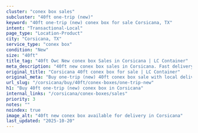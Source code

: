 ```yaml
---
cluster: "conex box sales"
subcluster: "40ft one-trip (new)"
keyword: "40ft one-trip (new) conex box for sale Corsicana, TX"
intent: "Transactional-Local"
page_type: "Location-Product"
city: "Corsicana, TX"
service_type: "conex box"
condition: "New"
size: "40ft"
title_tag: "40ft Owc New conex box Sales in Corsicana | LC Container"
meta_description: "40ft new conex box sales in Corsicana. Fast delivery, competitive pricing. Serving conex boxes area. Quote ID: WBM. Call (214) 524-4168 for your free quote today."
original_title: "Corsicana 40ft conex box for sale | LC Container"
original_meta: "Buy one-trip (new) 40ft conex box sale with local delivery in Corsicana, TX. LC Container — local Since 2003. Request a fast quote today."
url_slug: "/corsicana/buy/40ft/conex-boxes/one-trip-new"
h1: "Buy 40ft one-trip (new) conex box in Corsicana"
internal_links: "/corsicana/conex-boxes/sales"
priority: 3
notes: ""
noindex: true
image_alt: "40ft new conex box available for delivery in Corsicana"
last_updated: "2025-10-20"
---
```


<!-- TODO: Add unique city/inventory copy, images, and internal links here. -->
